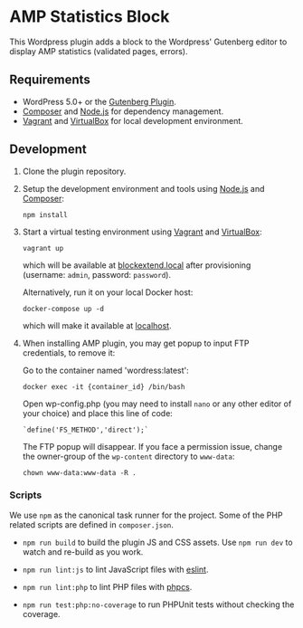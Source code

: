 # AMP Statistics Block

This Wordpress plugin adds a block to the Wordpress' Gutenberg editor to display AMP statistics (validated pages, errors).

## Requirements

- WordPress 5.0+ or the [Gutenberg Plugin](https://wordpress.org/plugins/gutenberg/).
- [Composer](https://getcomposer.org) and [Node.js](https://nodejs.org) for dependency management.
- [Vagrant](https://www.vagrantup.com) and [VirtualBox](https://www.virtualbox.org) for local development environment.


## Development

1. Clone the plugin repository.

2. Setup the development environment and tools using [Node.js](https://nodejs.org) and [Composer](https://getcomposer.org):

	   npm install

3. Start a virtual testing environment using [Vagrant](https://www.vagrantup.com/) and [VirtualBox](https://www.virtualbox.org/):

	   vagrant up

	which will be available at [blockextend.local](http://blockextend.local) after provisioning (username: `admin`, password: `password`).

	Alternatively, run it on your local Docker host:

	   docker-compose up -d

	which will make it available at [localhost](http://localhost).

4. When installing AMP plugin, you may get popup to input FTP credentials, to remove it:

	Go to the container named 'wordress:latest':

	   docker exec -it {container_id} /bin/bash
	
	Open wp-config.php (you may need to install `nano` or any other editor of your choice) and place this line of code:

	   `define('FS_METHOD','direct');`

	The FTP popup will disappear. If you face a permission issue, change the owner-group of the `wp-content` directory to `www-data`:
	
	   chown www-data:www-data -R .

### Scripts

We use `npm` as the canonical task runner for the project. Some of the PHP related scripts are defined in `composer.json`.

- `npm run build` to build the plugin JS and CSS assets. Use `npm run dev` to watch and re-build as you work.

- `npm run lint:js` to lint JavaScript files with [eslint](https://eslint.org/).

- `npm run lint:php` to lint PHP files with [phpcs](https://github.com/squizlabs/PHP_CodeSniffer).

- `npm run test:php:no-coverage` to run PHPUnit tests without checking the coverage.

